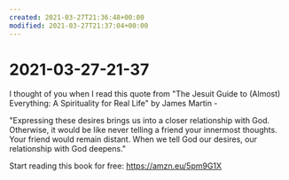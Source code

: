 ```yaml
---
created: 2021-03-27T21:36:48+00:00
modified: 2021-03-27T21:37:04+00:00
---
```


# 2021-03-27-21-37

I thought of you when I read this quote from "The Jesuit Guide to (Almost) Everything: A Spirituality for Real Life" by James Martin -

"Expressing these desires brings us into a closer relationship with God. Otherwise, it would be like never telling a friend your innermost thoughts. Your friend would remain distant. When we tell God our desires, our relationship with God deepens."

Start reading this book for free: https://amzn.eu/5pm9G1X